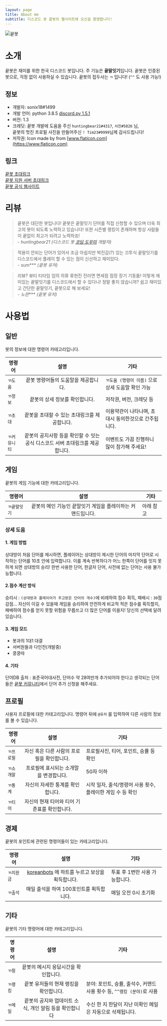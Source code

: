 ```yaml
---
layout: page
title: About me
subtitle: 디스코드 봇 끝봇의 웹사이트에 오신걸 환영합니다!
---
```


![끝봇](https://cdn.discordapp.com/attachments/787512985387270195/792599726599962644/avatar-icon.png)    

# 소개
끝봇은 재미를 위한 한국 디스코드 봇입니다.
주 기능은 **끝말잇기**입니다.
끝봇은 인증된 봇으로, 걱정 없이 사용하실 수 있습니다.
끝봇의 접두사는 ``ㄲ`` 입니다! (``^^`` 도 사용 가능!)
## 정보
- 개발자: sonix18#1499
- 개발 언어: python 3.8.5 [discord.py 1.5.1](https://discordpy.readthedocs.io/en/latest/index.html)
- 버전: 1.3
- 크레딧: 끝봇 개발에 도움을 주신 ``huntingbear21#4317``, ``서진#5826`` 님, <br>끝봇의 멋진 프로필 사진을 만들어주신 ``! Tim23#9999``님께 감사드립니다!
- 저작권: Icon made by from [www.flaticon.com](https://www.flaticon.com)
## 링크
[끝봇 초대링크](https://discord.com/api/oauth2/authorize?client_id=703956235900420226&permissions=126016&scope=bot) </br>
[끝봇 지원 서버 초대링크](https://discord.gg/z8tRzwf) </br>
[끝봇 공식 웹사이트](https://top.gg/bot/703956235900420226) </br>

# 리뷰
> 끝봇은 대단한 봇입니다! 끝봇은 끝말잇기 단어를 직접 신청할 수 있으며 더욱 최고의 봇이 되도록 노력하고 있습니다! 또한 시즌별 랭킹이 존재하며 항상 사람들이 끝없이 최고가 되려고 노력하죠!<br> *- huntingbear21 (디스코드 봇  [코딩 도우미](https://top.gg/bot/687886541619462293) 개발자)*

> 적용이 안되는 단어가 있어서 조금 아쉽지만 박진감(?) 있는 끄투식 끝말잇기를 디스코드에서 플레이 할 수 있는 점이 신선하고 재미있다.<br> *- sum**** *(끝봇 유저)*

> 리뷰? 뷰티 티타임 임의 의류 류현진 진라면 면세점 점장 장기 기동돓! 이렇게 재미있는 끝말잇기를 디스코드에서 할 수 있다니! 정말 좋지 않습니까? 쉽고 재미있고 간단한 끝말잇기, 끝봇으로 해 보세요!<br> *- 노란**** *(끝봇 유저)*


# 사용법
## 일반
봇의 정보에 대한 명령어 카테고리입니다.

명령어 | 설명 | 기타
--- | :---: | ---
``ㄲ도움`` | 끝봇 명령어들의 도움말을 제공합니다. | ``ㄲ도움 (명령어 이름)`` 으로 상세 도움말 확인 가능
``ㄲ정보`` | 끝봇의 상세 정보를 확인합니다. | 저작권, 버전, 크레딧 등
``ㄲ초대`` | 끝봇을 초대할 수 있는 초대링크를 제공합니다. | 이용약관이 나타나며, 초대시 동의한것으로 간주됩니다.
``ㄲ커뮤니티`` | 끝봇의 공지사항 등을 확인할 수 잇는 공식 디스코드 서버 초대링크를 제공합니다. | 이벤트도 가끔 진행하니 많이 참가해 주세요!

## 게임
끝봇의 게임 기능에 대한 카테고리입니다.

명령어 | 설명 | 기타
--- | :---: | ---
``ㄲ끝말잇기`` | 끝봇의 메인 기능인 끝말잇기 게임을 플레이하는 커맨드입니다. | 아래 참고

### 상세 도움
#### 1. 게임 방법
상대방이 처음 단어를 제시하면, 플레이어는 상대방이 제시한 단어의 마지막 단어로 시작하는 단어를 10초 안에 입력합니다. 이를 계속 반복하다가 어느 한쪽이 단어를 잇지 못하게 되면 상대방의 승리! 한번 사용한 단어, 한글자 단어, 사전에 없는 단어는 사용 불가능합니다. 
#### 2.점수 계산 방식
승리시 : ``(상대방과 플레이어가 주고받은 단어의 개수)``에 비례하여 점수 획득, 패배시 : ``30``점 감점...
자신이 이길 수 있을때 게임을 승리하여 안전하게 비교적 적은 점수를 획득할지, 패배하여 점수를 얻지 못할 위험을 무릅쓰고 더 많은 단어를 이을지! 당신의 선택에 달려있습니다.
#### 3. 게임 모드
- 봇과의 1대1 대결
- 서버원들과 다인전(개발중)
- 쿵쿵따
#### 4. 기타
단어DB 출처 : 표준국어대사전, 단어수 약 28여만개
추가되어야 한다고 생각되는 단어들은 [끝봇 커뮤니티](https://discord.gg/z8tRzwf)에서 단어 추가 신청을 해주세요.

## 프로필
사용자 프로필에 대한 카테고리입니다.
명령어 뒤에 `@유저` 를 입력하여 다른 사람의 정보를 볼 수 있습니다.

명령어 | 설명 | 기타
--- | :---: | ---
``ㄲ프로필`` | 자신 혹은 다른 사람의 프로필을 확인합니다. | 프로필사진, 티어, 포인트, 승률 등 확인
``ㄲ소개말`` | 프로필에 표시되는 소개말을 변경합니다. | 50자 이하
``ㄲ통계`` | 자신의 자세한 통계를 확인합니다. | 시작 일자, 출석/명령어 사용 횟수, 플레이한 게임 수 등 확인
``ㄲ티어`` | 자신의 현재 티어와 티어 기준표를 확인합니다. | 

## 경제
끝봇의 포인트에 관련된 명령어들이 있는 카테고리입니다.

명령어 | 설명 | 기타
--- | :---: | ---
``ㄲ지원금`` | [koreanbots](https://koreanbots.dev/bots/703956235900420226) 에 하트를 누르고 보상을 획득합니다. | 투표 후 1번만 사용 가능합니다. 
``ㄲ출석`` | 매일 출석을 하여 100포인트를 획득합니다. | 매일 오전 0시 초기화

## 기타
끝봇의 기타 명령어에 대한 카테고리입니다.

명령어 | 설명 | 기타
--- | :---: | ---
``ㄲ핑`` | 끝봇의 메시지 응답시간을 확인합니다. | 
``ㄲ랭킹`` | 끝봇 유저들의 현재 랭킹을 확인합니다. | 분야: 포인트, 승률, 출석수, 커맨드 사용 횟수 등, ``^^랭킹 (분야)``로 사용
``ㄲ메일`` | 끝봇의 공지와 업데이트 소식, 개인 알림 등을 확인합니다 | 수신 한 지 한달이 지난 미확인 메일은 자동으로 삭제됩니다.
